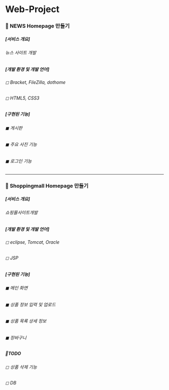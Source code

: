 Web-Project
=============

###  📰 NEWS Homepage 만들기     

##### [서비스 개요]
###### 뉴스 사이트 개발     
##### [개발 환경 및 개발 언어]
###### ◻ Bracket, FileZilla, dothome  
###### ◻ HTML5, CSS3  

##### **[구현된 기능]**    
###### ◼ 게시판
###### ◼ 주요 사진 기능
###### ◼ 로그인 기능




***
###  🛒 Shoppingmall Homepage 만들기

##### [서비스 개요]
###### 쇼핑몰사이트개발
##### [개발 환경 및 개발 언어]
###### ◻ eclipse, Tomcat, Oracle
###### ◻ JSP

##### **[구현된 기능]**    
###### ◼ 메인 화면
###### ◼ 상품 정보 입력 및 업로드
###### ◼ 상품 목록 상세 정보 
###### ◼ 장바구니

##### 📑TODO
###### ◻ 상품 삭제 기능
###### ◻ DB 
